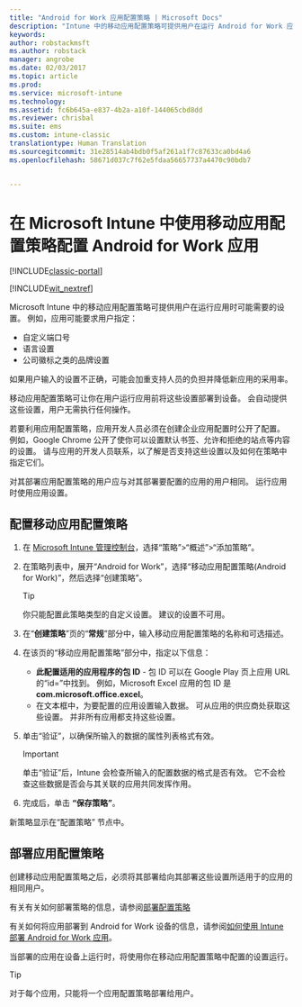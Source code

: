 ```yaml
---
title: "Android for Work 应用配置策略 | Microsoft Docs"
description: "Intune 中的移动应用配置策略可提供用户在运行 Android for Work 应用时可能需要的设置。"
keywords: 
author: robstackmsft
ms.author: robstack
manager: angrobe
ms.date: 02/03/2017
ms.topic: article
ms.prod: 
ms.service: microsoft-intune
ms.technology: 
ms.assetid: fc6b645a-e837-4b2a-a10f-144065cbd8dd
ms.reviewer: chrisbal
ms.suite: ems
ms.custom: intune-classic
translationtype: Human Translation
ms.sourcegitcommit: 31e28514ab4bdb0f5af261a1f7c87633ca0bd4a6
ms.openlocfilehash: 58671d037c7f62e5fdaa56657737a4470c90bdb7


---
```


# <a name="configure-android-for-work-apps-with-mobile-app-configuration-policies-in-microsoft-intune"></a>在 Microsoft Intune 中使用移动应用配置策略配置 Android for Work 应用

[!INCLUDE[classic-portal](../includes/classic-portal.md)]

[!INCLUDE[wit_nextref](../includes/afw_rollout_disclaimer.md)]

Microsoft Intune 中的移动应用配置策略可提供用户在运行应用时可能需要的设置。 例如，应用可能要求用户指定：

-   自定义端口号
-   语言设置
-   公司徽标之类的品牌设置

如果用户输入的设置不正确，可能会加重支持人员的负担并降低新应用的采用率。

移动应用配置策略可让你在用户运行应用前将这些设置部署到设备。 会自动提供这些设置，用户无需执行任何操作。

若要利用应用配置策略，应用开发人员必须在创建企业应用配置时公开了配置。 例如，Google Chrome 公开了使你可以设置默认书签、允许和拒绝的站点等内容的设置。 请与应用的开发人员联系，以了解是否支持这些设置以及如何在策略中指定它们。

对其部署应用配置策略的用户应与对其部署要配置的应用的用户相同。 运行应用时使用应用设置。

## <a name="configure-a-mobile-app-configuration-policy"></a>配置移动应用配置策略

1.  在 [Microsoft Intune 管理控制台](https://manage.microsoft.com)，选择“策略”&gt;“概述”&gt;“添加策略”。

2.  在策略列表中，展开“Android for Work”，选择“移动应用配置策略(Android for Work)”，然后选择“创建策略”。

    > [!TIP]
    > 你只能配置此策略类型的自定义设置。 建议的设置不可用。

3.  在“**创建策略**”页的“**常规**”部分中，输入移动应用配置策略的名称和可选描述。

4. 在该页的“移动应用配置策略”部分中，指定以下信息：
    - **此配置适用的应用程序的包 ID** - 包 ID 可以在 Google Play 页上应用 URL 的“id=”中找到。 例如，Microsoft Excel 应用的包 ID 是 **com.microsoft.office.excel**。
    - 在文本框中，为要配置的应用设置输入数据。 可从应用的供应商处获取这些设置。 并非所有应用都支持这些设置。
5.  单击“验证”，以确保所输入的数据的属性列表格式有效。

    > [!IMPORTANT]
    > 单击“验证”后，Intune 会检查所输入的配置数据的格式是否有效。 它不会检查这些数据是否会与其关联的应用共同发挥作用。

6.  完成后，单击 **“保存策略”**。

新策略显示在“配置策略”  节点中。


## <a name="deploy-the-app-configuration-policy"></a>部署应用配置策略
创建移动应用配置策略之后，必须将其部署给向其部署这些设置所适用于的应用的相同用户。

有关有关如何部署策略的信息，请参阅[部署配置策略](/intune/deploy-use/manage-settings-and-features-on-your-devices-with-microsoft-intune-policies#deploy-a-configuration-policy)

有关如何将应用部署到 Android for Work 设备的信息，请参阅[如何使用 Intune 部署 Android for Work 应用](android-for-work-apps.md)。

当部署的应用在设备上运行时，将使用你在移动应用配置策略中配置的设置运行。

> [!TIP]
> 对于每个应用，只能将一个应用配置策略部署给用户。



<!--HONumber=Feb17_HO1-->


